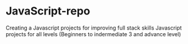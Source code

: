 # JavaScript-repo
  Creating a Javascript projects for improving full stack skills
  Javascript projects for all levels (Beginners to indermediate 3 and advance level)
